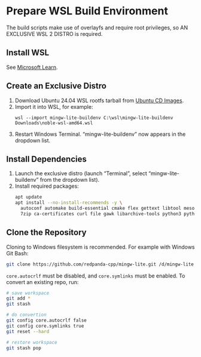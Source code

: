 # Prepare WSL Build Environment

The build scripts make use of overlayfs and require root privileges, so AN EXCLUSIVE WSL 2 DISTRO is required.

## Install WSL

See [Microsoft Learn](https://learn.microsoft.com/en-us/windows/wsl/install).

## Create an Exclusive Distro

1. Download Ubuntu 24.04 WSL rootfs tarball from [Ubuntu CD Images](https://cdimages.ubuntu.com/ubuntu-wsl/noble/daily-live/current/).
2. Import it into WSL, for example:
   ```pwsh
   wsl --import mingw-lite-buildenv C:\wsl\mingw-lite-buildenv Downloads\noble-wsl-amd64.wsl
   ```
3. Restart Windows Terminal. “mingw-lite-buildenv” now appears in the dropdown list.

## Install Dependencies

1. Launch the exclusive distro (launch “Terminal”, select “mingw-lite-buildenv” from the dropdown list).
2. Install required packages:
   ```bash
   apt update
   apt install --no-install-recommends -y \
     autoconf automake build-essential cmake flex gettext libtool meson texinfo xmake \
     7zip ca-certificates curl file gawk libarchive-tools python3 python3-packaging zstd
   ```

## Clone the Repository

Cloning to Windows filesystem is recommended. For example with Windows Git Bash:
```bash
git clone https://github.com/redpanda-cpp/mingw-lite.git /d/mingw-lite --config core.autocrlf=false --config core.symlinks=true
```

`core.autocrlf` must be disabled, and `core.symlinks` must be enabled. To convert an existing repo, run:
```bash
# save workspace
git add *
git stash

# do convertion
git config core.autocrlf false
git config core.symlinks true
git reset --hard

# restore workspace
git stash pop
```

